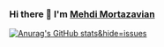 ### Hi there 👋 I'm [Mehdi Mortazavian](https://www.github.com/mortazavian)

[![Anurag's GitHub stats](https://github-readme-stats.vercel.app/api?username=mortazavian)&hide=issues](https://github.com/anuraghazra/github-readme-stats)
